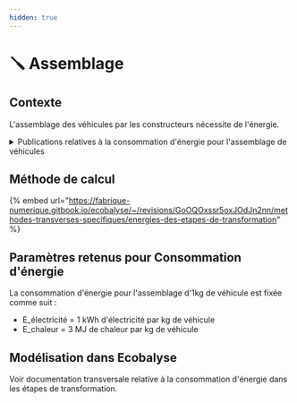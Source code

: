 ```yaml
---
hidden: true
---
```


# 🪛 Assemblage

## Contexte

L'assemblage des véhicules par les constructeurs nécessite de l'énergie.

<details>

<summary>Publications relatives à la consommation d'énergie pour l'assemblage de véhicules</summary>

* Sato, F. E. K., & Nakata, T. (2020). [Energy Consumption Analysis for Vehicle Production through a Material Flow Approach](https://doi.org/10.3390/en13092396). _Energies_, _13_(9), 2396 :&#x20;
  * données de l'étude : consommation d'énergie de 41.8MJ/kg, dont 13% pour l'assemblage
  * résultat : 1.5 kWh/kg
* Volkswagen Group, données 2021-2023
  * données : 20.8 à 22 TWh/an, 2.16 à 2.43 MWh/véhicule, dont la moitié en électricité
  * estimation : 0.8 kWh/kg d'électricité et 2.9 MJ/kg de chaleur et énergie de procédés (pour un poids moyen de 1.4t)
* Documentation ecoinvent
  * 2 kWh/kg d'électricité + 2.1 MJ/kg de chaleur pour un véhicule de 1.2 à 1.4 t, pouvant inclure certaines transformation de matière&#x20;
* [ACEA](https://www.acea.auto/figure/energy-consumption-during-car-production-in-eu/) :&#x20;
  * donnée : autour de 2.6 MWh/voiture en Europe
  * estimation : 2 kWh/kg (7.2MJ/kg)

</details>

## Méthode de calcul

{% embed url="https://fabrique-numerique.gitbook.io/ecobalyse/~/revisions/GoOQOxssr5oxJOdJn2nn/methodes-transverses-specifiques/energies-des-etapes-de-transformation" %}

## Paramètres retenus pour Consommation d'énergie

La consommation d'énergie pour l'assemblage d'1kg de véhicule est fixée comme suit :&#x20;

* E\_électricité = 1 kWh d'électricité par kg de véhicule
* E\_chaleur = 3 MJ de chaleur par kg de véhicule

## Modélisation dans Ecobalyse

Voir documentation transversale relative à la consommation d'énergie dans les étapes de transformation.&#x20;
